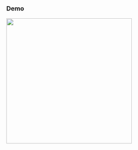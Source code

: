 ### Demo

<image width="330" src="https://github.com/user-attachments/assets/69d541c5-5efe-4e5f-bd9f-1e5ee295eab2"/>
